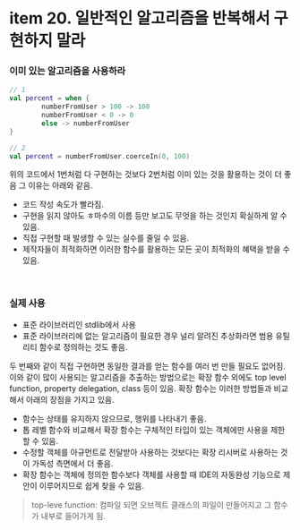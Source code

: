 # item 20. 일반적인 알고리즘을 반복해서 구현하지 말라

### 이미 있는 알고리즘을 사용하라

```kotlin
// 1
val percent = when { 
		numberFromUser > 100 -> 100 
		numberFromUser < 0 -> 0 
		else -> numberFromUser
}

// 2 
val percent = numberFromUser.coerceIn(0, 100)
```

위의 코드에서 1번처럼 다 구현하는 것보다 2번처럼 이미 있는 것을 활용하는 것이 더 좋음 그 이유는 아래와 같음.

- 코드 작성 속도가 빨라짐.
- 구현을 읽지 않아도 ㅎ마수의 이름 등만 보고도 무엇을 하는 것인지 확실하게 알 수 있음.
- 직접 구현할 때 발생할 수 있는 실수를 줄일 수 있음.
- 제작자들이 최적화하면 이러한 함수를 활용하는 모든 곳이 최적화의 혜택을 받을 수 있음.

<br/>

### 실제 사용

- 표준 라이브러리인 stdlib에서 사용
- 표준 라이브러리에 없는 알고리즘이 필요한 경우 널리 알려진 추상화라면 범용 유틸리티 함수로 정의하는 것도 좋음.

두 번째와 같이 직접 구현하면 동일한 결과를 얻는 함수를 여러 번 만들 필요도 없어짐. 이와 같이 많이 사용되는 알고리즘을 추출하는 방법으로는 확장 함수 외에도 top level function, property delegation, class 등이 있음. 확장 함수는 이러한 방법들과 비교해서 아래의 장점을 가지고 있음.

- 함수는 상태를 유지하지 않으므로, 행위를 나타내기 좋음.
- 톱 레벨 함수와 비교해서 확장 함수는 구체적인 타입이 있는 객체에만 사용을 제한할 수 있음.
- 수정할 객체를 아규먼트로 전달받아 사용하는 것보다는 확장 리시버로 사용하는 것이 가독성 측면에서 더 좋음.
- 확장 함수는 객체에 정의한 함수보다 객체를 사용할 때 IDE의 자동완성 기능으로 제안이 이루어지므로 쉽게 찾을 수 있음.

> top-leve function: 컴파일 되면 오브젝트 클래스의 파일이 만들어지고 그 함수가 내부로 들어가게 됨.
>
